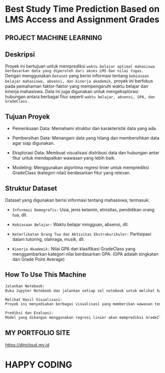 # Best Study Time Prediction Based on LMS Access and Assignment Grades

## PROJECT MACHINE LEARNING

## Deskripsi
Proyek ini bertujuan untuk memprediksi `waktu belajar optimal mahasiswa berdasarkan data yang diperoleh dari akses LMS dan nilai tugas.` Dengan menggunakan `Dataset` yang berisi informasi tentang `kebiasaan belajar mahasiswa, absensi, dan kinerja akademik,` proyek ini berfokus pada pemahaman faktor-faktor yang mempengaruhi waktu belajar dan kinerja mahasiswa. Data ini juga digunakan untuk mengeksplorasi hubungan antara berbagai fitur seperti `waktu belajar, absensi, GPA, dan GradeClass.`

## Tujuan Proyek

- Pemeriksaan Data: Memahami struktur dan karakteristik data yang ada.

- Pembersihan Data: Menangani data yang hilang dan membersihkan data agar siap digunakan.

- Eksplorasi Data: Membuat visualisasi distribusi data dan hubungan antar fitur untuk mendapatkan wawasan yang lebih baik.

- Modeling: Menggunakan algoritma regresi linier untuk memprediksi GradeClass (kategori nilai) berdasarkan fitur yang relevan.

## Struktur Dataset

Dataset yang digunakan berisi informasi tentang mahasiswa, termasuk:

- `Informasi Demografis:` Usia, jenis kelamin, etnisitas, pendidikan orang tua, dll.

- `Kebiasaan Belajar:` Waktu belajar mingguan, absensi, dll.

- `Keterlibatan Orang Tua dan Aktivitas Ekstrakurikuler:` Partisipasi dalam tutoring, olahraga, musik, dll.

- `Kinerja Akademik:` Nilai GPA dan klasifikasi GradeClass yang menggambarkan kategori nilai berdasarkan GPA. (GPA adalah singkatan dari Grade Point Average)

## How To Use This Machine
```bash
Jalankan Notebook:
Buka Jupyter Notebook dan jalankan setiap sel notebook untuk melihat hasil analisis dan prediksi.

Melihat Hasil Visualisasi:
Proyek ini menyediakan berbagai visualisasi yang memberikan wawasan tentang distribusi data dan hubungan antar fitur. Anda dapat menyesuaikan visualisasi tersebut sesuai dengan kebutuhan Anda.

Prediksi dan Evaluasi:
Model yang dibangun menggunakan regresi linier akan memprediksi GradeClass berdasarkan waktu belajar, absensi, dan GPA mahasiswa. Hasil model akan dievaluasi menggunakan metrik seperti Mean Squared Error (MSE) dan R-squared.
```
## MY PORTFOLIO SITE
https://djncloud.my.id

# HAPPY CODING 
